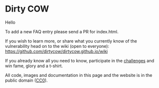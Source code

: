 # Dirty COW

Hello

To add a new FAQ entry please send a PR for index.html.

If you wish to learn more, or share what you currently know of the vulnerability head on to the wiki (open to everyone): https://github.com/dirtycow/dirtycow.github.io/wiki

If you already know all you need to know, participate in the [challenges](https://github.com/dirtycow/dirtycow.github.io/projects) and win fame, glory and a t-shirt.

All code, images and documentation in this page and the website is in the public domain ([CC0](https://creativecommons.org/publicdomain/zero/1.0/)).
